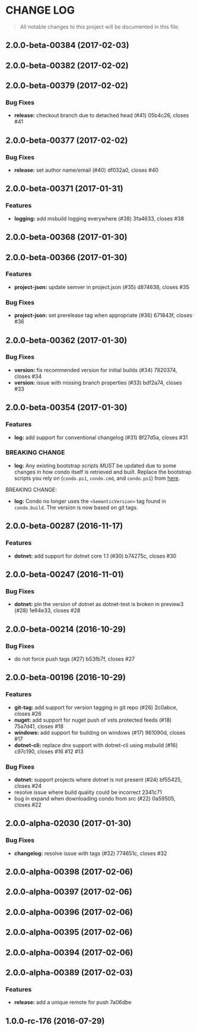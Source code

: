 # CHANGE LOG

> All notable changes to this project will be documented in this file.

<a name="2.0.0-beta-00384"></a>
## 2.0.0-beta-00384 (2017-02-03)


<a name="2.0.0-beta-00382"></a>
## 2.0.0-beta-00382 (2017-02-02)


<a name="2.0.0-beta-00379"></a>
## 2.0.0-beta-00379 (2017-02-02)


### Bug Fixes

* **release:** checkout branch due to detached head (#41) 05b4c26, closes #41


<a name="2.0.0-beta-00377"></a>
## 2.0.0-beta-00377 (2017-02-02)


### Bug Fixes

* **release:** set author name/email (#40) df032a0, closes #40


<a name="2.0.0-beta-00371"></a>
## 2.0.0-beta-00371 (2017-01-31)


### Features

* **logging:** add msbuild logging everywhere (#38) 3fa4633, closes #38


<a name="2.0.0-beta-00368"></a>
## 2.0.0-beta-00368 (2017-01-30)


<a name="2.0.0-beta-00366"></a>
## 2.0.0-beta-00366 (2017-01-30)


### Features

* **project-json:** update semver in project.json (#35) d874638, closes #35


### Bug Fixes

* **project-json:** set prerelease tag when appropriate (#36) 671843f, closes #36


<a name="2.0.0-beta-00362"></a>
## 2.0.0-beta-00362 (2017-01-30)


### Bug Fixes

* **version:** fix recommended version for initial builds (#34) 7820374, closes #34
* **version:** issue with missing branch properties (#33) bdf2a74, closes #33


<a name="2.0.0-beta-00354"></a>
## 2.0.0-beta-00354 (2017-01-30)


### Features

* **log:** add support for conventional changelog (#31) 8f27d5a, closes #31


### BREAKING CHANGE

* **log:** 
Any existing bootstrap scripts *MUST* be updated due to some changes in how condo itself is retrieved and built. Replace the bootstrap scripts you rely on (`condo.ps1`, `condo.cmd`, and `condo.ps1`) from [here](https://github.com/pulsebridge/condo/tree/develop/template).

BREAKING CHANGE:
* **log:** 
Condo no longer uses the ```<SemanticVersion>``` tag found in `condo.build`. The version is now based on git tags.


<a name="2.0.0-beta-00287"></a>
## 2.0.0-beta-00287 (2016-11-17)


### Features

* **dotnet:** add support for dotnet core 1.1 (#30) b74275c, closes #30


<a name="2.0.0-beta-00247"></a>
## 2.0.0-beta-00247 (2016-11-01)


### Bug Fixes

* **dotnet:** pin the version of dotnet as dotnet-test is broken in preview3 (#28) 1e64e33, closes #28


<a name="2.0.0-beta-00214"></a>
## 2.0.0-beta-00214 (2016-10-29)


### Bug Fixes

* do not force push tags (#27) b53fb7f, closes #27


<a name="2.0.0-beta-00196"></a>
## 2.0.0-beta-00196 (2016-10-29)


### Features

* **git-tag:** add support for version tagging in git repo (#26) 2c0abce, closes #26
* **nuget:** add support for nuget push of vsts protected feeds (#18) 75a7d41, closes #18
* **windows:** add support for building on windows (#17) 961090d, closes #17
* **dotnet-cli:** replace dnx support with dotnet-cli using msbuild (#16) c97c190, closes #16 #12 #13


### Bug Fixes

* **dotnet:** support projects where dotnet is not present (#24) bf55425, closes #24
* resolve issue where build quality could be incorrect 2341c71
* bug in expand when downloading condo from src (#22) 0a59505, closes #22


<a name="2.0.0-alpha-02030"></a>
## 2.0.0-alpha-02030 (2017-01-30)


### Bug Fixes

* **changelog:** resolve issue with tags (#32) 774651c, closes #32


<a name="2.0.0-alpha-00398"></a>
## 2.0.0-alpha-00398 (2017-02-06)


<a name="2.0.0-alpha-00397"></a>
## 2.0.0-alpha-00397 (2017-02-06)


<a name="2.0.0-alpha-00396"></a>
## 2.0.0-alpha-00396 (2017-02-06)


<a name="2.0.0-alpha-00395"></a>
## 2.0.0-alpha-00395 (2017-02-06)


<a name="2.0.0-alpha-00394"></a>
## 2.0.0-alpha-00394 (2017-02-06)


<a name="2.0.0-alpha-00389"></a>
## 2.0.0-alpha-00389 (2017-02-03)


### Features

* **release:** add a unique remote for push 7a06dbe


<a name="1.0.0-rc-176"></a>
## 1.0.0-rc-176 (2016-07-29)


